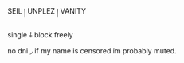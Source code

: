 SEIL  །   UNPLEZ  །   VANITY

single ⸸ block freely
  
no dni ◞ if my name is censored im probably muted.


